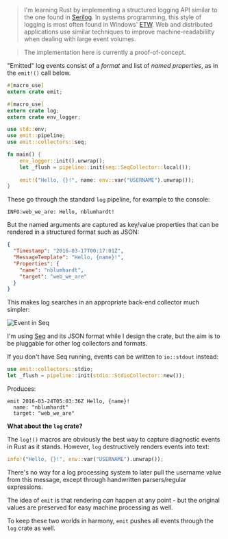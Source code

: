 > I'm learning Rust by implementing a structured logging API similar to the one found in [Serilog](http://serilog.net). In systems programming, this style of logging is most often found in Windows' [ETW](https://msdn.microsoft.com/en-us/library/windows/desktop/aa363668(v=vs.85).aspx). Web and distributed applications use similar techniques to improve machine-readabililty when dealing with large event volumes.

> The implementation here is currently a proof-of-concept.

"Emitted" log events consist of a _format_ and list of _named properties_, as in the `emit!()` call below.

```rust
#[macro_use]
extern crate emit;

#[macro_use]
extern crate log;
extern crate env_logger;

use std::env;
use emit::pipeline;
use emit::collectors::seq;

fn main() {
    env_logger::init().unwrap();
    let _flush = pipeline::init(seq::SeqCollector::local());
            
    emit!("Hello, {}!", name: env::var("USERNAME").unwrap());
}
```

These go through the standard `log` pipeline, for example to the console:

```
INFO:web_we_are: Hello, nblumhardt!
```

But the named arguments are captured as key/value properties that can be rendered in a structured format such as JSON:

```json
{
  "Timestamp": "2016-03-17T00:17:01Z",
  "MessageTemplate": "Hello, {name}!",
  "Properties": {
    "name": "nblumhardt",
    "target": "web_we_are"
  }
}
```

This makes log searches in an appropriate back-end collector much simpler:

![Event in Seq](https://raw.githubusercontent.com/nblumhardt/emit/master/asset/event_in_seq.png)

I'm using [Seq](https://getseq.net) and its JSON format while I design the crate, but the aim is to be pluggable for other log collectors and formats.

If you don't have Seq running, events can be written to `io::stdout` instead:

```rust
use emit::collectors::stdio;
let _flush = pipeline::init(stdio::StdioCollector::new());
```

Produces:

```
emit 2016-03-24T05:03:36Z Hello, {name}!
  name: "nblumhardt"
  target: "web_we_are"
```

**What about the `log` crate?**

The `log!()` macros are obviously the best way to capture diagnostic events in Rust as it stands. However, `log` destructively renders events into text:

```rust
info!("Hello, {}!", env::var("USERNAME").unwrap());
```

There's no way for a log processing system to later pull the username value from this message, except through handwritten parsers/regular expressions.

The idea of `emit` is that rendering _can_ happen at any point - but the original values are preserved for easy machine processing as well.

To keep these two worlds in harmony, `emit` pushes all events through the `log` crate as well.
